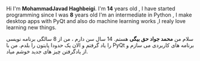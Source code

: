 Hi  I'm **MohammadJavad Haghbeigi**. I'm **14** years old , I have started programming since I was **8** years old
I'm an intermediate in Python , I make desktop apps with PyQt and also do machine learning works ,I realy love learning new things.


سلام من **محمد جواد حق بیگی** هستم. 14 سال سن دارم ، من از 8 سالگی برنامه نویسی را یاد گرفتم و الان یک حدودا پایتون را بلدم. من با PyQt برنامه های کاربردی می سازم و از یادگرفتن چیز های جدید خوشم میاد.

